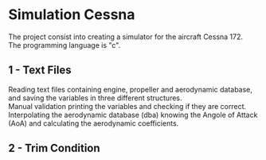 # Simulation Cessna

The project consist into creating a simulator for the aircraft Cessna 172.  
The programming language is "c".

## 1 - Text Files
Reading text files containing engine, propeller and aerodynamic database, and saving the variables in three different structures.  
Manual validation printing the variables and checking if they are correct.  
Interpolating the aerodynamic database (dba) knowing the Angole of Attack (AoA) and calculating the aerodynamic coefficients.

## 2 - Trim Condition